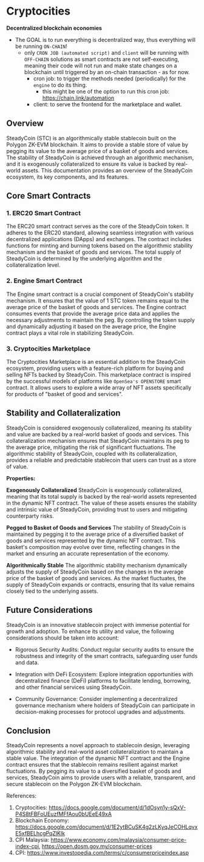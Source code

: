 # Cryptocities

**Decentralized blockchain economies**

- The GOAL is to run everything is decentralized way, thus everything will be running `ON-CHAIN`!
    - only `CRON JOB (automated script)` and `client` will be running with `OFF-CHAIN` solutions as smart contracts are not self-executing, meaning their code will not run and make state changes on a blockchain until triggered by an on-chain transaction - as for now.
        - cron job: to trigger the methods needed (periodically) for the `engine` to do its thing.
            - this might be one of the option to run this cron job: https://chain.link/automation
        - client: to serve the frontend for the marketplace and wallet.

## Overview

SteadyCoin (STC) is an algorithmically stable stablecoin built on the Polygon ZK-EVM blockchain. It aims to provide a stable store of value by pegging its value to the average price of a basket of goods and services. The stability of SteadyCoin is achieved through an algorithmic mechanism, and it is exogenously collateralized to ensure its value is backed by real-world assets. This documentation provides an overview of the SteadyCoin ecosystem, its key components, and its features.

## Core Smart Contracts

### 1. ERC20 Smart Contract

The ERC20 smart contract serves as the core of the SteadyCoin token. It adheres to the ERC20 standard, allowing seamless integration with various decentralized applications (DApps) and exchanges. The contract includes functions for minting and burning tokens based on the algorithmic stability mechanism and the basket of goods and services. The total supply of SteadyCoin is determined by the underlying algorithm and the collateralization level.

### 2. Engine Smart Contract

The Engine smart contract is a crucial component of SteadyCoin's stability mechanism. It ensures that the value of 1 STC token remains equal to the average price of the basket of goods and services. The Engine contract consumes events that provide the average price data and applies the necessary adjustments to maintain the peg. By controlling the token supply and dynamically adjusting it based on the average price, the Engine contract plays a vital role in stabilizing SteadyCoin.

### 3. Cryptocities Marketplace

The Cryptocities Marketplace is an essential addition to the SteadyCoin ecosystem, providing users with a feature-rich platform for buying and selling NFTs backed by SteadyCoin. This marketplace contract is inspired by the successful models of platforms like `OpenSea's OPENSTORE` smart contract. It allows users to explore a wide array of NFT assets specifically for products of "basket of good and services".
 

## Stability and Collateralization

SteadyCoin is considered exogenously collateralized, meaning its stability and value are backed by a real-world basket of goods and services. This collateralization mechanism ensures that SteadyCoin maintains its peg to the average price, mitigating the risk of significant fluctuations. The algorithmic stability of SteadyCoin, coupled with its collateralization, provides a reliable and predictable stablecoin that users can trust as a store of value.

**Properties:**

**Exogenously Collateralized**
SteadyCoin is exogenously collateralized, meaning that its total supply is backed by the real-world assets represented in the dynamic NFT contract. The value of these assets ensures the stability and intrinsic value of SteadyCoin, providing trust to users and mitigating counterparty risks.

**Pegged to Basket of Goods and Services**
The stability of SteadyCoin is maintained by pegging it to the average price of a diversified basket of goods and services represented by the dynamic NFT contract. This basket's composition may evolve over time, reflecting changes in the market and ensuring an accurate representation of the economy.

**Algorithmically Stable**
The algorithmic stability mechanism dynamically adjusts the supply of SteadyCoin based on the changes in the average price of the basket of goods and services. As the market fluctuates, the supply of SteadyCoin expands or contracts, ensuring that its value remains closely tied to the underlying assets.

## Future Considerations
SteadyCoin is an innovative stablecoin project with immense potential for growth and adoption. To enhance its utility and value, the following considerations should be taken into account:

- Rigorous Security Audits: Conduct regular security audits to ensure the robustness and integrity of the smart contracts, safeguarding user funds and data.

- Integration with DeFi Ecosystem: Explore integration opportunities with decentralized finance (DeFi) platforms to facilitate lending, borrowing, and other financial services using SteadyCoin.

- Community Governance: Consider implementing a decentralized governance mechanism where holders of SteadyCoin can participate in decision-making processes for protocol upgrades and adjustments.


## Conclusion

SteadyCoin represents a novel approach to stablecoin design, leveraging algorithmic stability and real-world asset collateralization to maintain a stable value. The integration of the dynamic NFT contract and the Engine contract ensures that the stablecoin remains resilient against market fluctuations. By pegging its value to a diversified basket of goods and services, SteadyCoin aims to provide users with a reliable, transparent, and secure stablecoin on the Polygon ZK-EVM blockchain.


References:

1. Cryptocities: https://docs.google.com/document/d/1dOsyn1y-sQxV-P4S8tFBFoUEuzfMFfAou0bUEeE49xA
2. Blockchain Economy: https://docs.google.com/document/d/1E2ytBCuSK4g2zLKyqJeCOHLqvxE5xfBELhcgPqZlKlk
3. CPI Malaysia: https://www.economy.com/malaysia/consumer-price-index-cpi, https://open.dosm.gov.my/consumer-prices
4.  CPI: https://www.investopedia.com/terms/c/consumerpriceindex.asp